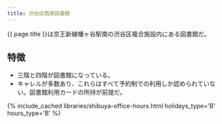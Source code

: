 ```yaml
---
title: 渋谷区西原図書館
---
```


{{ page.title }}は京王新線幡ヶ谷駅南の渋谷区複合施設内にある図書館だ。

## 特徴

* 三階と四階が図書館になっている。
* キャレルが多数あり、これらはすべて予約制での利用しか認められていない。図書館利用カードの所持が前提だ。

{% include_cached libraries/shibuya-office-hours.html holidays_type='B' hours_type='B' %}

